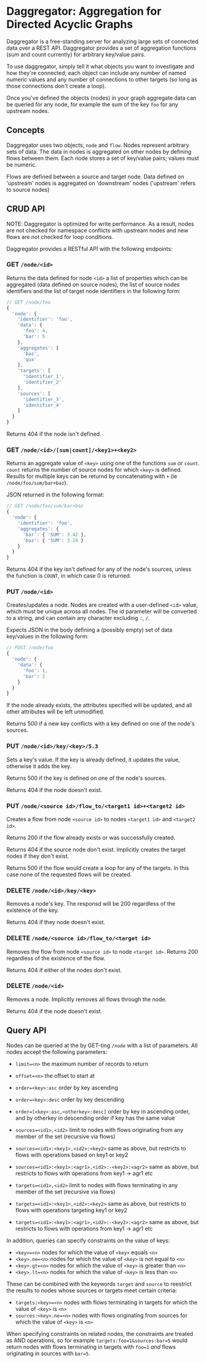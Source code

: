 # Daggregator: Aggregation for Directed Acyclic Graphs

Daggregator is a free-standing server for analyzing large sets of connected
data over a REST API.  Daggregator provides a set of aggregation functions
(sum and count currently) for arbitrary key/value pairs.

To use daggregator, simply tell it what objects you want to investigate and
how they're connected; each object can include any number of named numeric
values and any number of connections to other targets (so long as those connections
don't create a loop).

Once you've defined the objects (nodes) in your graph aggregate data can 
be queried for any node, for example the sum of the key `foo` for any upstream
nodes.


## Concepts

Daggregator uses two objects, `node` and `flow`.  Nodes represent
arbitrary sets of data. The data in nodes is aggregated on other 
nodes by defining flows between them.  Each node stores a set 
of key/value pairs; values must be numeric.  

Flows are defined between a source and target node.  Data defined on
'upstream' nodes is aggregated on 'downstream' nodes ('upstream'
refers to source nodes)


## CRUD API

NOTE: Daggregator is optimized for write performance.  As a result,
nodes are not checked for namespace conflicts with upstream nodes and
new flows are not checked for loop conditions.

Daggregator provides a RESTful API with the following endpoints:

### GET `/node/<id>`

Returns the data defined for node `<id>` a list of properties which
can be aggregated (data defined on source nodes), the list of source
nodes identifiers and the list of target node identifiers in the 
following form:

``` javascript
// GET /node/foo
{
  'node': {
    'identifier': 'foo',
    'data': {
      'foo': 4,
      'bar': 5
    },
    'aggregates': [
      'baz',
      'qux'
    ],
    'targets': [
      'identifier_1',
      'identifier_2'
    ],
    'sources': [
      'identifier_3',
      'identifier_4'
    ]
  }
}
```

Returns 404 if the node isn't defined.

### GET `/node/<id>/[sum|count]/<key1>+<key2>`

Returns an aggregate value of `<key>` using one of the functions
`sum` or `count`. `count` returns the number
of source nodes for which `<key>` is defined. Results for multiple keys
can be returnd by concatenating with `+` (ie `/node/foo/sum/bar+baz`).

JSON returned in the following format:

``` javascript
// GET /node/foo/sum/bar+baz
{
  'node': {
    'identifier': 'foo',
    'aggregates': {
      'bar': { 'SUM': 3.42 },
      'baz': { 'SUM': 3.24 }
    }
  }
}
``` 

Returns 404 if the key isn't defined for any of the node's sources,
unless the function is `COUNT`, in which case 0 is returned.

### PUT `/node/<id>`

Creates/updates a node. Nodes are created with a user-defined `<id>` 
value, which must be unique across all nodes.  The id parameter will be
converted to a string, and can contain any character excluding `:`, `/`.

Expects JSON in the body defining a (possibly empty) 
set of data key/values in the following form:

``` javascript
// POST /node/foo
{
  'node': {
    'data': {
      'foo': 1,
      'bar': 2
    }
  }
}
```

If the node already exists, the attributes specified will be updated, and all
other attributes will be left unmodified.  

Returns 500 if a new key conflicts with a key defined on one of the node's sources.

### PUT `/node/<id>/key/<key>/5.3` 

Sets a key's value. If the key is already defined, it updates the value,
otherwise it adds the key. 

Returns 500 if the key is defined on one of the node's sources.

Returns 404 if the node doesn't exist.

### PUT `/node/<source id>/flow_to/<target1 id>+<target2 id>` 

Creates a flow from node `<source id>` to nodes `<target1 id>` and
`<target2 id>`.  

Returns 200 if the flow already exists or was successfully created.

Returns 404 if the source node don't exist. Implicitly creates
the target nodes if they don't exist.

Returns 500 if the flow would create a loop for any of the targets. In
this case none of the requested flows will be created.


### DELETE `/node/<id>/key/<key>`

Removes a node's key.  The responsd will be 200 regardless of the existence of
the key.  

Returns 404 if they node doesn't exist.

### DELETE `/node/<source id>/flow_to/<target id>`

Removes the flow from node `<source id>` to node `<target id>`.  Returns 200 regardless
of the existence of the flow.

Returns 404 if either of the nodes don't exist.

### DELETE `/node/<id>`

Removes a node.  Implicitly removes all flows through the node. 

Returns 404 if the node doesn't exist.


## Query API

Nodes can be queried at the by GET-ting `/node` with a list of parameters.  All nodes
accept the following parameters:

* `limit=<n>` the maximum number of records to return
* `offset=<n>` the offset to start at

* `order=<key>:asc` order by key ascending
* `order=<key>:desc` order by key descending
* `order=[<key>:asc,<otherkey>:desc]` order by key in ascending order, and by otherkey in descending order if key has the same value

* `sources=<id1>,<id2>` limit to nodes with flows originating from any member of the set (recursive via flows)
* `sources=<id1>:<key1>,<id2>:<key2>` same as above, but restricts to flows with operations based on key1 or key2
* `sources=<id1>:<key1>:<agr1>,<id2>:-<key2>:<agr2>` same as above, but restricts to flows with operations from key1 -> agr1 etc

* `targets=<id1>,<id2>` limit to nodes with flows terminating in any member of the set (recursive via flows)
* `targets=<id1>:<key1>,<id2>:<key2>` same as above, but restricts to flows with operations targeting key1 or key2
* `targets=<id1>:<key1>:<agr1>,<id2>:-<key2>:<agr2>` same as above, but restricts to flows with operations from key1 -> agr1 etc

In addition, queries can specify constraints on the value of keys:

* `<key>=<n>` nodes for which the value of `<key>` equals `<n>`
* `<key>.ne=<n>` nodes for which the value of `<key>` is not equal to `<n>`
* `<key>.gt=<n>` nodes for which the value of `<key>` is greater than `<n>`
* `<key>.lt=<n>` nodes for which the value of `<key>` is less than `<n>`

These can be combined with the keywords `target` and `source` to reestrict the results 
to nodes whose sources or targets meet certain criteria:

* `targets:<key>=<n>` nodes with flows terminating in targets for which the value of `<key>` is `<n>`
* `sources:<key>.ne=<n>` nodes with flows originating from sources for which the value of `<key>` is `<n>`

When specifying constraints on related nodes, the constraints are treated as AND operations,
so for example `targets:foo=1&sources:bar=5` would return nodes with flows terminating in
targets with `foo=1` _and_ flows originating in sources with `bar=5`.

